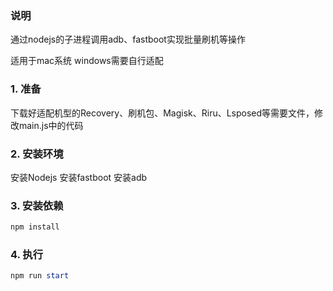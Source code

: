 ### 说明
通过nodejs的子进程调用adb、fastboot实现批量刷机等操作

适用于mac系统 windows需要自行适配

### 1. 准备
下载好适配机型的Recovery、刷机包、Magisk、Riru、Lsposed等需要文件，修改main.js中的代码

### 2. 安装环境
安装Nodejs
安装fastboot
安装adb

### 3. 安装依赖

```powershell
npm install
```

### 4. 执行

```powershell
npm run start
```